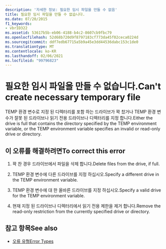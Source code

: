 ```yaml
---
description: '자세한 정보: 필요한 임시 파일을 만들 수 없음'
title: 필요한 임시 파일을 만들 수 없습니다.
ms.date: 07/20/2015
f1_keywords:
- vbrID322
ms.assetid: 53617b5b-eb06-4188-b4c2-8607cb9fbc79
ms.openlocfilehash: 52d68b720d9f8797183cf773da45f02ceca0224d
ms.sourcegitcommit: ddf7edb67715a5b9a45e3dd44536dabc153c1de0
ms.translationtype: MT
ms.contentlocale: ko-KR
ms.lasthandoff: 02/06/2021
ms.locfileid: "99796823"
---
```

# <a name="cant-create-necessary-temporary-file"></a><span data-ttu-id="24b08-103">필요한 임시 파일을 만들 수 없습니다.</span><span class="sxs-lookup"><span data-stu-id="24b08-103">Can't create necessary temporary file</span></span>

<span data-ttu-id="24b08-104">TEMP 환경 변수로 지정 된 디렉터리를 포함 하는 드라이브가 꽉 찼거나 TEMP 환경 변수가 잘못 된 드라이브나 읽기 전용 드라이브나 디렉터리를 지정 합니다.</span><span class="sxs-lookup"><span data-stu-id="24b08-104">Either the drive is full that contains the directory specified by the TEMP environment variable, or the TEMP environment variable specifies an invalid or read-only drive or directory.</span></span>  
  
## <a name="to-correct-this-error"></a><span data-ttu-id="24b08-105">이 오류를 해결하려면</span><span class="sxs-lookup"><span data-stu-id="24b08-105">To correct this error</span></span>  
  
1. <span data-ttu-id="24b08-106">꽉 찬 경우 드라이브에서 파일을 삭제 합니다.</span><span class="sxs-lookup"><span data-stu-id="24b08-106">Delete files from the drive, if full.</span></span>  
  
2. <span data-ttu-id="24b08-107">TEMP 환경 변수에 다른 드라이브를 지정 하십시오.</span><span class="sxs-lookup"><span data-stu-id="24b08-107">Specify a different drive in the TEMP environment variable.</span></span>  
  
3. <span data-ttu-id="24b08-108">TEMP 환경 변수에 대 한 올바른 드라이브를 지정 하십시오.</span><span class="sxs-lookup"><span data-stu-id="24b08-108">Specify a valid drive for the TEMP environment variable.</span></span>  
  
4. <span data-ttu-id="24b08-109">현재 지정 된 드라이브나 디렉터리에서 읽기 전용 제한을 제거 합니다.</span><span class="sxs-lookup"><span data-stu-id="24b08-109">Remove the read-only restriction from the currently specified drive or directory.</span></span>  
  
## <a name="see-also"></a><span data-ttu-id="24b08-110">참고 항목</span><span class="sxs-lookup"><span data-stu-id="24b08-110">See also</span></span>

- [<span data-ttu-id="24b08-111">오류 유형</span><span class="sxs-lookup"><span data-stu-id="24b08-111">Error Types</span></span>](../../programming-guide/language-features/error-types.md)
